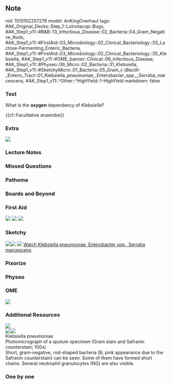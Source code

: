 ## Note
nid: 1510102207276
model: AnKingOverhaul
tags: #AK_Original_Decks::Step_1::Lolnotacop::Bugs, #AK_Step1_v11::#B&B::13_Infectious_Disease::02_Bacteria::04_Gram_Negative_Rods, #AK_Step1_v11::#FirstAid::03_Microbiology::02_Clinical_Bacteriology::33_Lactose-Fermenting_Enteric_Bacteria, #AK_Step1_v11::#FirstAid::03_Microbiology::02_Clinical_Bacteriology::35_Klebsiella, #AK_Step1_v11::#OME_banner::Clinical::06_Infectious_Disease, #AK_Step1_v11::#Physeo::06_Micro::02_Bacteria::31_Klebsiella, #AK_Step1_v11::#SketchyMicro::01_Bacteria::05_Gram_(-)_Bacilli_-_Enteric_Tract::01_Klebsiella_pneumoniae,_Enterobacter_spp.,_Serratia_marcescens, #AK_Step1_v11::^Other::^HighYield::1-HighYield
markdown: false

### Text
What is the <b>oxygen</b> dependency of <i>Klebsiella</i>?
<div>
  {{c1::Facultative anaerobe}}
</div>

### Extra
<img src="paste-91920890069187.jpg">

### Lecture Notes


### Missed Questions


### Pathoma


### Boards and Beyond


### First Aid
<img src="tmp950omma7.png"> <img src="tmpqim1art2.png"> <img src=
"tmpjy6gjla6.png">

### Sketchy
<img src="paste-52145197940737.jpg"><img src=
"paste-52196737548291.jpg"> <img src=
"paste-d4ba7fa1ba3c9533181aa00a95f4e9b0cd77d64b.png"> <a href=
"https://dashboard.sketchy.com/study/medical/courses/medical-microbiology/units/medical-microbiology-bacteria/videos/medical-microbiology-bacteria-gram-negative-bacilli-enteric-tract-klebsiella-pneumoniae-enterobacter-spp-serratia-marcescens?utm_source=anki&utm_medium=partnership&utm_campaign=february_update&utm_content=medical">
Watch Klebsiella pneumoniae, Enterobacter spp., Serratia
marcescens</a>

### Pixorize


### Physeo


### OME
<div class="ome-widget">
  <a href=
  "https://onlinemeded.org/spa/infectious-disease?ref=anki"><img src="_OME_AnkiFlashcards_Topic_1.png"></a>
</div>

### Additional Resources
<div><img src=
"paste-7ac1f7ab0a3bd62a95b03c6ad15d65d96319a9fc.jpg"></div>
<div><img src="big_5b49dca1e296a.jpg"><img src=
"5b49dca1e296a.jpg"></div>
<div>
  <div>
    <div>
      Klebsiella pneumoniae
    </div>
  </div>
  <div>
    <div>
      <div>
        Photomicrograph of a sputum specimen (Gram stain and
        Safranin counterstain; 100x)
      </div>
      <div>
        Short, gram-negative, rod-shaped bacteria (B; pink
        appearance due to the Safranin counterstain) can be seen.
        Some of them have formed short chains. Several neutrophil
        granulocytes (NG) are also visible.
      </div>
    </div>
  </div>
</div>

### One by one

